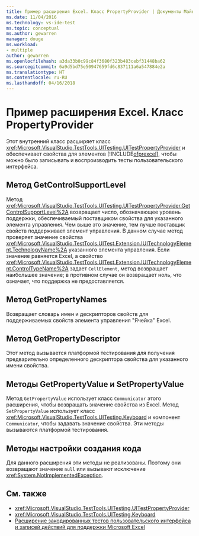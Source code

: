 ```yaml
---
title: Пример расширения Excel. Класс PropertyProvider | Документы Майкрософт
ms.date: 11/04/2016
ms.technology: vs-ide-test
ms.topic: conceptual
ms.author: gewarren
manager: douge
ms.workload:
- multiple
author: gewarren
ms.openlocfilehash: a3da33b0c99c84f3680f323b483cebf31448ba62
ms.sourcegitcommit: 6a9d5bd75e50947659fd6c837111a6a547884e2a
ms.translationtype: HT
ms.contentlocale: ru-RU
ms.lasthandoff: 04/16/2018
---
```

# <a name="sample-excel-extension-propertyprovider-class"></a>Пример расширения Excel. Класс PropertyProvider
Этот внутренний класс расширяет класс <xref:Microsoft.VisualStudio.TestTools.UITesting.UITestPropertyProvider> и обеспечивает свойства для элементов [!INCLUDE[ofprexcel](../test/includes/ofprexcel_md.md)], чтобы можно было записывать и воспроизводить тесты пользовательского интерфейса.

## <a name="getcontrolsupportlevel-method"></a>Метод GetControlSupportLevel
 Метод <xref:Microsoft.VisualStudio.TestTools.UITesting.UITestPropertyProvider.GetControlSupportLevel%2A> возвращает число, обозначающее уровень поддержки, обеспечиваемый поставщиком свойства для указанного элемента управления. Чем выше это значение, тем лучше поставщик свойств поддерживает элемент управления. В данном случае метод проверяет значение свойства <xref:Microsoft.VisualStudio.TestTools.UITest.Extension.IUITechnologyElement.TechnologyName%2A> указанного элемента управления. Если значение равняется Excel, а свойство <xref:Microsoft.VisualStudio.TestTools.UITest.Extension.IUITechnologyElement.ControlTypeName%2A> задает `CellElement`, метод возвращает наибольшее значение; в противном случае он возвращает ноль, что означает, что поддержка не предоставляется.

## <a name="getpropertynames-method"></a>Метод GetPropertyNames
 Возвращает словарь имен и дескрипторов свойств для поддерживаемых свойств элемента управления "Ячейка" Excel.

## <a name="getpropertydescriptor-method"></a>Метод GetPropertyDescriptor
 Этот метод вызывается платформой тестирования для получения предварительно определенного дескриптора свойства для указанного имени свойства.

## <a name="getpropertyvalue-and-setpropertyvalue-methods"></a>Методы GetPropertyValue и SetPropertyValue
 Метод `GetPropertyValue` использует класс `Communicator` этого расширения, чтобы возвращать значение свойства из Excel. Метод `SetPropertyValue` использует класс <xref:Microsoft.VisualStudio.TestTools.UITesting.Keyboard> и компонент `Communicator`, чтобы задавать значение свойства. Эти методы вызываются платформой тестирования.

## <a name="code-generation-customization-methods"></a>Методы настройки создания кода
 Для данного расширения эти методы не реализованы. Поэтому они возвращают значение `null` или вызывают исключение <xref:System.NotImplementedException>.

## <a name="see-also"></a>См. также

- <xref:Microsoft.VisualStudio.TestTools.UITesting.UITestPropertyProvider>
- <xref:Microsoft.VisualStudio.TestTools.UITesting.Keyboard>
- [Расширение закодированных тестов пользовательского интерфейса и записей действий для поддержки Microsoft Excel](../test/extending-coded-ui-tests-and-action-recordings-to-support-microsoft-excel.md)
